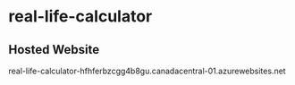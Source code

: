 # real-life-calculator




## Hosted Website

real-life-calculator-hfhferbzcgg4b8gu.canadacentral-01.azurewebsites.net
